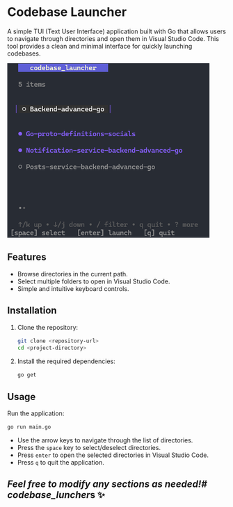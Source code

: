 # Codebase Launcher

A simple TUI (Text User Interface) application built with Go that allows users to navigate through directories and open them in Visual Studio Code. This tool provides a clean and minimal interface for quickly launching codebases.

![plot](pic_V0.1.png)

## Features

- Browse directories in the current path.
- Select multiple folders to open in Visual Studio Code.
- Simple and intuitive keyboard controls.

## Installation

1. Clone the repository:
   ```bash
   git clone <repository-url>
   cd <project-directory>
   ```

2. Install the required dependencies:
   ```bash
   go get
   ```

## Usage

Run the application:
```bash
go run main.go
```

- Use the arrow keys to navigate through the list of directories.
- Press the `space` key to select/deselect directories.
- Press `enter` to open the selected directories in Visual Studio Code.
- Press `q` to quit the application.


## *Feel free to modify any sections as needed!# codebase_luncher*s ✨
